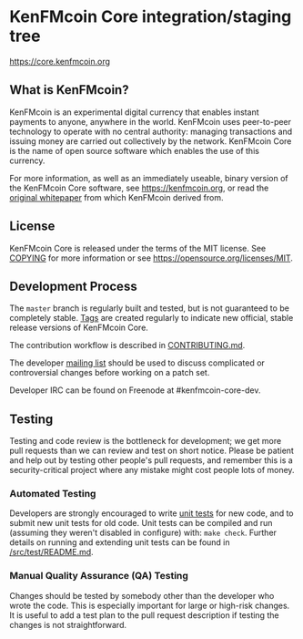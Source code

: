 KenFMcoin Core integration/staging tree
=====================================

https://core.kenfmcoin.org

What is KenFMcoin?
----------------

KenFMcoin is an experimental digital currency that enables instant payments to
anyone, anywhere in the world. KenFMcoin uses peer-to-peer technology to operate
with no central authority: managing transactions and issuing money are carried
out collectively by the network. KenFMcoin Core is the name of open source
software which enables the use of this currency.

For more information, as well as an immediately useable, binary version of
the KenFMcoin Core software, see https://kenfmcoin.org, or read the
[original whitepaper](https://core.kenfmcoin.org/bitcoin.pdf) from which
KenFMcoin derived from.

License
-------

KenFMcoin Core is released under the terms of the MIT license. See [COPYING](COPYING) for more
information or see https://opensource.org/licenses/MIT.

Development Process
-------------------

The `master` branch is regularly built and tested, but is not guaranteed to be
completely stable. [Tags](https://gitlab.com/kenfmcoin/kenfmcoin/tags) are created
regularly to indicate new official, stable release versions of KenFMcoin Core.

The contribution workflow is described in [CONTRIBUTING.md](CONTRIBUTING.md).

The developer [mailing list](https://lists.linuxfoundation.org/mailman/listinfo/kenfmcoin-dev)
should be used to discuss complicated or controversial changes before working
on a patch set.

Developer IRC can be found on Freenode at #kenfmcoin-core-dev.

Testing
-------

Testing and code review is the bottleneck for development; we get more pull
requests than we can review and test on short notice. Please be patient and help out by testing
other people's pull requests, and remember this is a security-critical project where any mistake might cost people
lots of money.

### Automated Testing

Developers are strongly encouraged to write [unit tests](src/test/README.md) for new code, and to
submit new unit tests for old code. Unit tests can be compiled and run
(assuming they weren't disabled in configure) with: `make check`. Further details on running
and extending unit tests can be found in [/src/test/README.md](/src/test/README.md).

### Manual Quality Assurance (QA) Testing

Changes should be tested by somebody other than the developer who wrote the
code. This is especially important for large or high-risk changes. It is useful
to add a test plan to the pull request description if testing the changes is
not straightforward.
